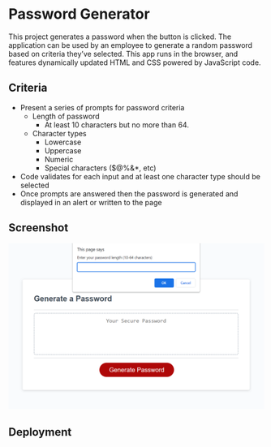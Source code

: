 # Password Generator

This project generates a password when the button is clicked. The application can be used by an employee to generate a random password based on criteria they’ve selected. This app runs in the browser, and features dynamically updated HTML and CSS powered by JavaScript code.

## Criteria

- Present a series of prompts for password criteria
  - Length of password
    - At least 10 characters but no more than 64.
  - Character types
    - Lowercase
    - Uppercase
    - Numeric
    - Special characters ($@%&\*, etc)
- Code validates for each input and at least one character type should be selected
- Once prompts are answered then the password is generated and displayed in an alert or written to the page

## Screenshot

![alt text](assets/Screenshot01.png)

## Deployment
